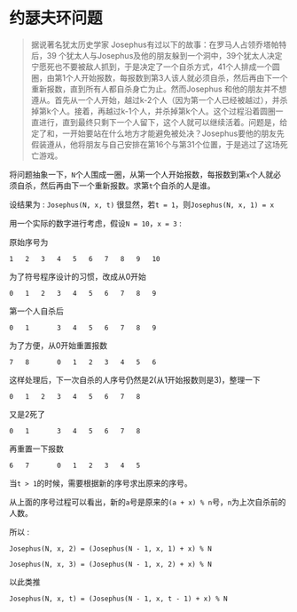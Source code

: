 # 约瑟夫环问题
>据说著名犹太历史学家 Josephus有过以下的故事：在罗马人占领乔塔帕特后，39 个犹太人与Josephus及他的朋友躲到一个洞中，39个犹太人决定宁愿死也不要被敌人抓到，于是决定了一个自杀方式，41个人排成一个圆圈，由第1个人开始报数，每报数到第3人该人就必须自杀，然后再由下一个重新报数，直到所有人都自杀身亡为止。然而Josephus 和他的朋友并不想遵从。首先从一个人开始，越过k-2个人（因为第一个人已经被越过），并杀掉第k个人。接着，再越过k-1个人，并杀掉第k个人。这个过程沿着圆圈一直进行，直到最终只剩下一个人留下，这个人就可以继续活着。问题是，给定了和，一开始要站在什么地方才能避免被处决？Josephus要他的朋友先假装遵从，他将朋友与自己安排在第16个与第31个位置，于是逃过了这场死亡游戏。

将问题抽象一下，`N`个人围成一圈，从第一个人开始报数，每报数到第`x`个人就必须自杀，然后再由下一个重新报数。求第`t`个自杀的人是谁。  

设结果为 : `Josephus(N, x, t)`
很显然，若`t = 1`，则`Josephus(N, x, 1) = x`


用一个实际的数字进行考虑，假设`N = 10`，`x = 3` :   

原始序号为
```
1   2   3   4   5   6   7   8   9   10
```
为了符号程序设计的习惯，改成从0开始
```
0   1   2   3   4   5   6   7   8   9
```
第一个人自杀后
```
0   1       3   4   5   6   7   8   9
```
为了方便，从0开始重置报数
```
7   8       0   1   2   3   4   5   6
```
这样处理后，下一次自杀的人序号仍然是2(从1开始报数则是3)，整理一下
```
0   1   2   3   4   5   6   7   8
```
又是2死了
```
0   1       3   4   5   6   7   8
```
再重置一下报数
```
6   7       0   1   2   3   4   5
```


当`t > 1`的时候，需要根据新的序号求出原来的序号。

从上面的序号过程可以看出，新的`a`号是原来的`(a + x) % n`号，`n`为上次自杀前的人数。

所以 :  

`Josephus(N, x, 2) = (Josephus(N - 1, x, 1) + x) % N`  

`Josephus(N, x, 3) = (Josephus(N - 1, x, 2) + x) % N`  

以此类推  

`Josephus(N, x, t) = (Josephus(N - 1, x, t - 1) + x) % N`